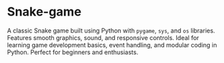 # Snake-game
A classic Snake game built using Python with `pygame`, `sys`, and `os` libraries. Features smooth graphics, sound, and responsive controls. Ideal for learning game development basics, event handling, and modular coding in Python. Perfect for beginners and enthusiasts.
